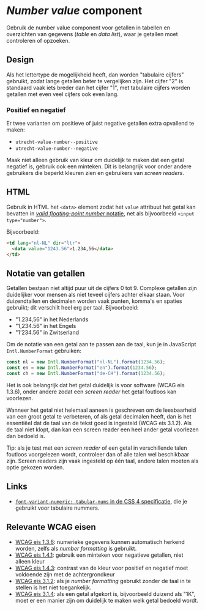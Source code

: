 <!-- @license CC0-1.0 -->

# _Number value_ component

Gebruik de number value component voor getallen in tabellen en overzichten van gegevens (_table_ en _data list_), waar je getallen moet controleren of opzoeken.

## Design

Als het lettertype de mogelijkheid heeft, dan worden "tabulaire cijfers" gebruikt, zodat lange getallen beter te vergelijken zijn. Het cijfer "2" is standaard vaak iets breder dan het cijfer "1", met tabulaire cijfers worden getallen met even veel cijfers ook even lang.

### Positief en negatief

Er twee varianten om positieve of juist negative getallen extra opvallend te maken:

- `utrecht-value-number--positive`
- `utrecht-value-number--negative`

Maak niet alleen gebruik van kleur om duidelijk te maken dat een getal negatief is, gebruik ook een minteken. Dit is belangrijk voor onder andere gebruikers die beperkt kleuren zien en gebruikers van _screen readers_.

## HTML

Gebruik in HTML het `<data>` element zodat het `value` attribuut het getal kan bevatten in [_valid floating-point number_ notatie]([https://html.spec.whatwg.org/multipage/common-microsyntaxes.html#valid-floating-point-number), net als bijvoorbeeld `<input type="number">`.

Bijvoorbeeld:

```html
<td lang="nl-NL" dir="ltr">
  <data value="1243.56">1.234,56</data>
</td>
```

## Notatie van getallen

Getallen bestaan niet altijd puur uit de cijfers 0 tot 9. Complexe getallen zijn duidelijker voor mensen als niet teveel cijfers achter elkaar staan. Voor duizendtallen en decimalen worden vaak punten, komma's en spaties gebruikt; dit verschilt heel erg per taal. Bijvoorbeeld:

- "1.234,56" in het Nederlands <!-- new Intl.NumberFormat("nl-NL").format(1234.56) -->
- "1,234.56" in het Engels <!-- new Intl.NumberFormat("en").format(1234.56) -->
- "1’234.56" in Zwitserland <!-- new Intl.NumberFormat("de-CH").format(1234.56) -->

Om de notatie van een getal aan te passen aan de taal, kun je in JavaScript `Intl.NumberFormat` gebruiken:

```js
const nl = new Intl.NumberFormat("nl-NL").format(1234.56);
const en = new Intl.NumberFormat("en").format(1234.56);
const ch = new Intl.NumberFormat("de-CH").format(1234.56);
```

Het is ook belangrijk dat het getal duidelijk is voor software (WCAG eis 1.3.6), onder andere zodat een _screen reader_ het getal foutloos kan voorlezen.

Wanneer het getal niet helemaal aaneen is geschreven om de leesbaarheid van een groot getal te verbeteren, of als getal decimalen heeft, dan is het essentiëel dat de taal van de tekst goed is ingesteld (WCAG eis 3.1.2). Als de taal niet klopt, dan kan een screen reader een heel ander getal voorlezen dan bedoeld is.

Tip: als je test met een _screen reader_ of een getal in verschillende talen foutloos voorgelezen wordt, controleer dan of alle talen wel beschikbaar zijn. Screen readers zijn vaak ingesteld op één taal, andere talen moeten als optie gekozen worden.

## Links

- [`font-variant-numeric: tabular-nums` in de CSS 4 specificatie](https://drafts.csswg.org/css-fonts/#valdef-font-variant-numeric-tabular-nums), die je gebruikt voor tabulaire nummers.

## Relevante WCAG eisen

- [WCAG eis 1.3.6](https://www.w3.org/TR/WCAG21/#identify-purpose): numerieke gegevens kunnen automatisch herkend worden, zelfs als _number formatting_ is gebruikt.
- [WCAG eis 1.4.1](https://www.w3.org/TR/WCAG21/#use-of-color): gebruik een minteken voor negatieve getallen, niet alleen kleur
- [WCAG eis 1.4.3](https://www.w3.org/TR/WCAG21/#contrast-minimum): contrast van de kleur voor positief en negatief moet voldoende zijn met de achtergrondkeur
- [WCAG eis 3.1.2](https://www.w3.org/TR/WCAG21/#language-of-parts): als je _number formatting_ gebruikt zonder de taal in te stellen is het niet toegankelijk.
- [WCAG eis 3.1.4](https://www.w3.org/TR/WCAG21/#abbreviations): als een getal afgekort is, bijvoorbeeld duizend als "1K", moet er een manier zijn om duidelijk te maken welk getal bedoeld wordt.
